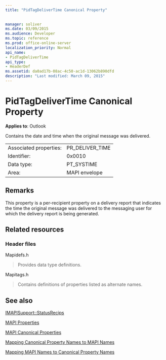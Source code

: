 ```yaml
---
title: "PidTagDeliverTime Canonical Property"
 
 
manager: soliver
ms.date: 03/09/2015
ms.audience: Developer
ms.topic: reference
ms.prod: office-online-server
localization_priority: Normal
api_name:
- PidTagDeliverTime
api_type:
- HeaderDef
ms.assetid: da0ad17b-08ac-4c50-ac1d-13062b890dfd
description: "Last modified: March 09, 2015"
---
```


# PidTagDeliverTime Canonical Property

  
  
**Applies to**: Outlook 
  
Contains the date and time when the original message was delivered. 
  
|||
|:-----|:-----|
|Associated properties:  <br/> |PR_DELIVER_TIME  <br/> |
|Identifier:  <br/> |0x0010  <br/> |
|Data type:  <br/> |PT_SYSTIME  <br/> |
|Area:  <br/> |MAPI envelope  <br/> |
   
## Remarks

This property is a per-recipient property on a delivery report that indicates the time the original message was delivered to the messaging user for which the delivery report is being generated.
  
## Related resources

### Header files

Mapidefs.h
  
> Provides data type definitions.
    
Mapitags.h
  
> Contains definitions of properties listed as alternate names.
    
## See also



[IMAPISupport::StatusRecips](imapisupport-statusrecips.md)


[MAPI Properties](mapi-properties.md)
  
[MAPI Canonical Properties](mapi-canonical-properties.md)
  
[Mapping Canonical Property Names to MAPI Names](mapping-canonical-property-names-to-mapi-names.md)
  
[Mapping MAPI Names to Canonical Property Names](mapping-mapi-names-to-canonical-property-names.md)

